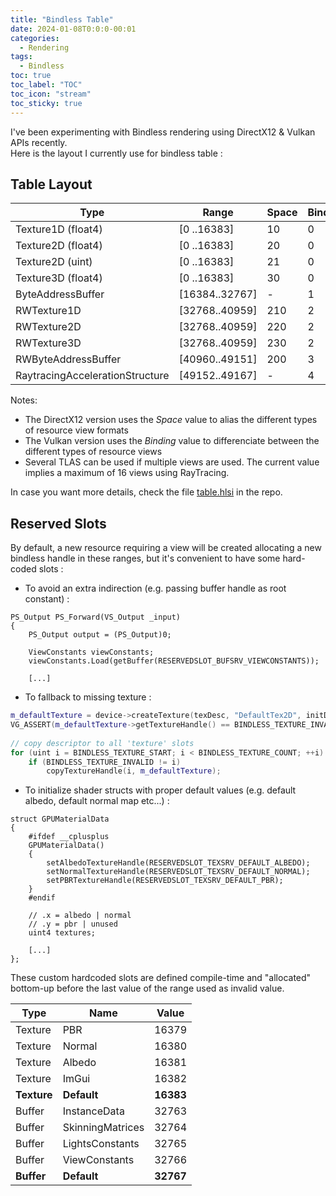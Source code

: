 ```yaml
---
title: "Bindless Table"
date: 2024-01-08T0:0:0-00:01
categories:
  - Rendering
tags:
  - Bindless
toc: true
toc_label: "TOC"
toc_icon: "stream"
toc_sticky: true
---
```


I've been experimenting with Bindless rendering using DirectX12 & Vulkan APIs recently.\
Here is the layout I currently use for bindless table :

## Table Layout

| Type                            | Range          | Space | Binding
| ------------------------------- | -------------- | ----- | --------
| Texture1D (float4)              | [0    ..16383] | 10    | 0  
| Texture2D (float4)              | [0    ..16383] | 20    | 0  
| Texture2D (uint)                | [0    ..16383] | 21    | 0  
| Texture3D (float4)              | [0    ..16383] | 30    | 0  
| ByteAddressBuffer               | [16384..32767] | -     | 1  
| RWTexture1D                     | [32768..40959] | 210   | 2  
| RWTexture2D                     | [32768..40959] | 220   | 2  
| RWTexture3D                     | [32768..40959] | 230   | 2  
| RWByteAddressBuffer             | [40960..49151] | 200   | 3  
| RaytracingAccelerationStructure | [49152..49167] | -     | 4  

Notes:
- The DirectX12 version uses the *Space* value to alias the different types of resource view formats 
- The Vulkan version uses the *Binding* value to differenciate between the different types of resource views
- Several TLAS can be used if multiple views are used. The current value implies a maximum of 16 views using RayTracing.

In case you want more details, check the file [table.hlsi](https://github.com/vimontgames/vgframework/blob/master/data/Shaders/system/table.hlsli) in the repo.

## Reserved Slots

By default, a new resource requiring a view will be created allocating a new bindless handle in these ranges, but it's convenient to have some hard-coded slots :

- To avoid an extra indirection (e.g. passing buffer handle as root constant) :

```hlsl
PS_Output PS_Forward(VS_Output _input)
{
    PS_Output output = (PS_Output)0;
    
    ViewConstants viewConstants;
    viewConstants.Load(getBuffer(RESERVEDSLOT_BUFSRV_VIEWCONSTANTS));

    [...]
```

- To fallback to missing texture :

```c++
m_defaultTexture = device->createTexture(texDesc, "DefaultTex2D", initData, ReservedSlot(BINDLESS_TEXTURE_INVALID));
VG_ASSERT(m_defaultTexture->getTextureHandle() == BINDLESS_TEXTURE_INVALID);
        
// copy descriptor to all 'texture' slots
for (uint i = BINDLESS_TEXTURE_START; i < BINDLESS_TEXTURE_COUNT; ++i)
    if (BINDLESS_TEXTURE_INVALID != i)
        copyTextureHandle(i, m_defaultTexture);
```

- To initialize shader structs with proper default values (e.g. default albedo, default normal map etc...) :

```hlsl
struct GPUMaterialData
{
    #ifdef __cplusplus
    GPUMaterialData()
    {
        setAlbedoTextureHandle(RESERVEDSLOT_TEXSRV_DEFAULT_ALBEDO);
        setNormalTextureHandle(RESERVEDSLOT_TEXSRV_DEFAULT_NORMAL);
        setPBRTextureHandle(RESERVEDSLOT_TEXSRV_DEFAULT_PBR);
    }   
    #endif 

    // .x = albedo | normal 
    // .y = pbr | unused 
    uint4 textures; 

    [...]
};
```

These custom hardcoded slots are defined compile-time and "allocated" bottom-up before the last value of the range used as invalid value.

| Type        | Name             | Value  
| -------     | ---------------- | ------
| Texture     | PBR              | 16379 
| Texture     | Normal           | 16380 
| Texture     | Albedo           | 16381 
| Texture     | ImGui            | 16382 
| **Texture** | **Default**      | **16383** 
| Buffer      | InstanceData     | 32763 
| Buffer      | SkinningMatrices | 32764 
| Buffer      | LightsConstants  | 32765 
| Buffer      | ViewConstants    | 32766 
| **Buffer**  | **Default**      | **32767**


 
